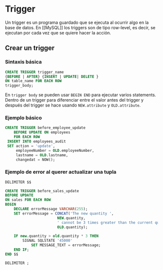# Trigger
Un trigger es un programa guardado que se ejecuta al ocurrir algo en la base de datos. En [[MySQL]] los triggers son de tipo row-level, es decir, se ejecutan por cada vez que se quiere hacer la acción.

## Crear un trigger
### Sintaxis básica
```sql
CREATE TRIGGER trigger_name
{BEFORE | AFTER} {INSERT | UPDATE| DELETE }
ON table_name FOR EACH ROW
trigger_body;
```
En `trigger body` se pueden usar `BEGIN END` para ejecutar varios statements.
Dentro de un trigger para diferenciar entre el valor antes del trigger y después del trigger se hace usando `NEW.attribute` y `OLD.attribute`.
### Ejemplo básico
```sql
CREATE TRIGGER before_employee_update 
    BEFORE UPDATE ON employees
    FOR EACH ROW 
 INSERT INTO employees_audit
 SET action = 'update',
     employeeNumber = OLD.employeeNumber,
     lastname = OLD.lastname,
     changedat = NOW();
```

### Ejemplo de error al querer actualizar una tupla
```sql
DELIMITER $$

CREATE TRIGGER before_sales_update
BEFORE UPDATE
ON sales FOR EACH ROW
BEGIN
    DECLARE errorMessage VARCHAR(255);
    SET errorMessage = CONCAT('The new quantity ',
                        NEW.quantity,
                        ' cannot be 3 times greater than the current quantity ',
                        OLD.quantity);
                        
    IF new.quantity > old.quantity * 3 THEN
        SIGNAL SQLSTATE '45000' 
            SET MESSAGE_TEXT = errorMessage;
    END IF;
END $$

DELIMITER ;
```